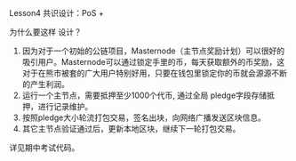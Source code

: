 
Lesson4
共识设计：PoS + 

为什么要这样 设计？
1. 因为对于一个初始的公链项目，Masternode（主节点奖励计划）可以很好的吸引用户。Masternode可以通过锁定手里的币，每天获取额外的币奖励，这对于在熊市被套的广大用户特别好用，只要在钱包里锁定你的币就会源源不断的产生利润。
2. 运行一个主节点，需要抵押至少1000个代币,  通过全局  pledge字段存储抵押，进行记录维护。
3. 按照pledge大小轮流打包交易，签名出块，向网络广播发送区块信息。
4. 其它主节点验证通过后，更新本地区块，继续下一轮打包交易。

详见期中考试代码。


